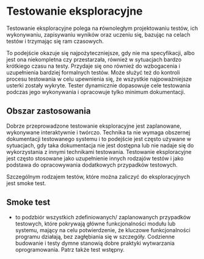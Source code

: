 # Testowanie eksploracyjne

Testowanie eksploracyjne polega na **r**ównoległym projektowaniu testów, ich wykonywaniu, zapisywaniu wyników oraz uczeniu się, bazując na celach testów i trzymając się ram czasowych.

To podejście okazuje się najpożyteczniejsze, gdy nie ma specyfikacji, albo jest ona niekompletna czy przestarzała, również w sytuacjach bardzo krótkiego czasu na testy. Przydaje się ono również do wzbogacenia i uzupełnienia bardziej formalnych testów. Może służyć też do kontroli procesu testowania w celu upewnienia się, że wszystkie najpoważniejsze usterki zostały wykryte. Tester dynamicznie dopasowuje cele testowania podczas jego wykonywania i opracowuje tylko minimum dokumentacji. 

## **Obszar zastosowania**

Dobrze przeprowadzone testowanie eksploracyjne jest zaplanowane, wykonywane interaktywnie i twórczo. Technika ta nie wymaga obszernej dokumentacji testowanego systemu i to podejście jest często używane w sytuacjach, gdy taka dokumentacja nie jest dostępna lub nie nadaje się do wykorzystania z innymi technikami testowania. Testowanie eksploracyjne jest często stosowane jako uzupełnienie innych rodzajów testów i jako podstawa do opracowywania dodatkowych przypadków testowych.

Szczególnym rodzajem testów, które można zaliczyć do eksploracyjnych jest smoke test.

## **Smoke test**

- to podzbiór wszystkich zdefiniowanych/ zaplanowanych przypadków testowych, które pokrywają główne funkcjonalności modułu lub systemu, mający na celu potwierdzenie, że kluczowe funkcjonalności programu działają, bez zagłębiania się w szczegóły. Codzienne budowanie i testy dymne stanowią dobre praktyki wytwarzania oprogramowania. Patrz także test wstępny.

